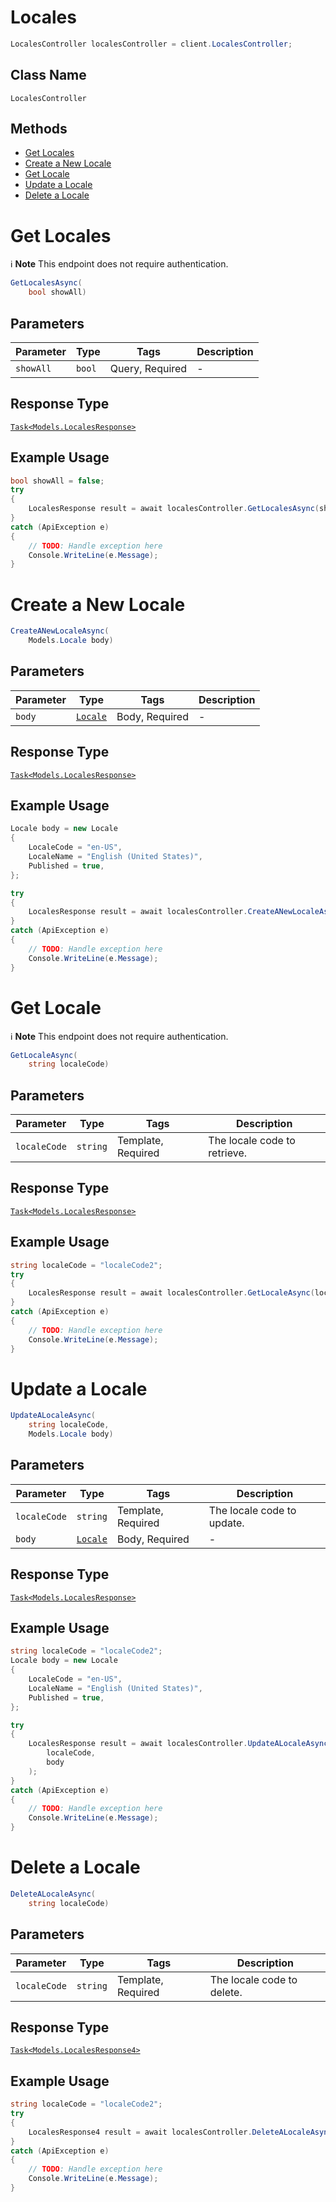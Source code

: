 # Locales

```csharp
LocalesController localesController = client.LocalesController;
```

## Class Name

`LocalesController`

## Methods

* [Get Locales](../../doc/controllers/locales.md#get-locales)
* [Create a New Locale](../../doc/controllers/locales.md#create-a-new-locale)
* [Get Locale](../../doc/controllers/locales.md#get-locale)
* [Update a Locale](../../doc/controllers/locales.md#update-a-locale)
* [Delete a Locale](../../doc/controllers/locales.md#delete-a-locale)


# Get Locales

:information_source: **Note** This endpoint does not require authentication.

```csharp
GetLocalesAsync(
    bool showAll)
```

## Parameters

| Parameter | Type | Tags | Description |
|  --- | --- | --- | --- |
| `showAll` | `bool` | Query, Required | - |

## Response Type

[`Task<Models.LocalesResponse>`](../../doc/models/locales-response.md)

## Example Usage

```csharp
bool showAll = false;
try
{
    LocalesResponse result = await localesController.GetLocalesAsync(showAll);
}
catch (ApiException e)
{
    // TODO: Handle exception here
    Console.WriteLine(e.Message);
}
```


# Create a New Locale

```csharp
CreateANewLocaleAsync(
    Models.Locale body)
```

## Parameters

| Parameter | Type | Tags | Description |
|  --- | --- | --- | --- |
| `body` | [`Locale`](../../doc/models/locale.md) | Body, Required | - |

## Response Type

[`Task<Models.LocalesResponse>`](../../doc/models/locales-response.md)

## Example Usage

```csharp
Locale body = new Locale
{
    LocaleCode = "en-US",
    LocaleName = "English (United States)",
    Published = true,
};

try
{
    LocalesResponse result = await localesController.CreateANewLocaleAsync(body);
}
catch (ApiException e)
{
    // TODO: Handle exception here
    Console.WriteLine(e.Message);
}
```


# Get Locale

:information_source: **Note** This endpoint does not require authentication.

```csharp
GetLocaleAsync(
    string localeCode)
```

## Parameters

| Parameter | Type | Tags | Description |
|  --- | --- | --- | --- |
| `localeCode` | `string` | Template, Required | The locale code to retrieve. |

## Response Type

[`Task<Models.LocalesResponse>`](../../doc/models/locales-response.md)

## Example Usage

```csharp
string localeCode = "localeCode2";
try
{
    LocalesResponse result = await localesController.GetLocaleAsync(localeCode);
}
catch (ApiException e)
{
    // TODO: Handle exception here
    Console.WriteLine(e.Message);
}
```


# Update a Locale

```csharp
UpdateALocaleAsync(
    string localeCode,
    Models.Locale body)
```

## Parameters

| Parameter | Type | Tags | Description |
|  --- | --- | --- | --- |
| `localeCode` | `string` | Template, Required | The locale code to update. |
| `body` | [`Locale`](../../doc/models/locale.md) | Body, Required | - |

## Response Type

[`Task<Models.LocalesResponse>`](../../doc/models/locales-response.md)

## Example Usage

```csharp
string localeCode = "localeCode2";
Locale body = new Locale
{
    LocaleCode = "en-US",
    LocaleName = "English (United States)",
    Published = true,
};

try
{
    LocalesResponse result = await localesController.UpdateALocaleAsync(
        localeCode,
        body
    );
}
catch (ApiException e)
{
    // TODO: Handle exception here
    Console.WriteLine(e.Message);
}
```


# Delete a Locale

```csharp
DeleteALocaleAsync(
    string localeCode)
```

## Parameters

| Parameter | Type | Tags | Description |
|  --- | --- | --- | --- |
| `localeCode` | `string` | Template, Required | The locale code to delete. |

## Response Type

[`Task<Models.LocalesResponse4>`](../../doc/models/locales-response-4.md)

## Example Usage

```csharp
string localeCode = "localeCode2";
try
{
    LocalesResponse4 result = await localesController.DeleteALocaleAsync(localeCode);
}
catch (ApiException e)
{
    // TODO: Handle exception here
    Console.WriteLine(e.Message);
}
```

